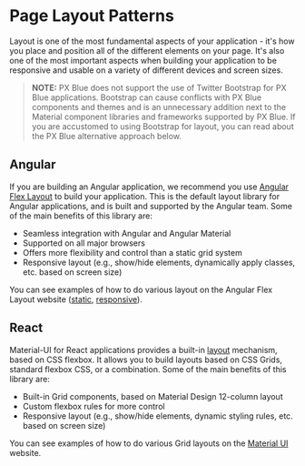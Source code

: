 # Page Layout Patterns

Layout is one of the most fundamental aspects of your application - it's how you place and position all of the different elements on your page. It's also one of the most important aspects when building your application to be responsive and usable on a variety of different devices and screen sizes.

> **NOTE:** PX Blue does not support the use of Twitter Bootstrap for PX Blue applications. Bootstrap can cause conflicts with PX Blue components and themes and is an unnecessary addition next to the Material component libraries and frameworks supported by PX Blue. If you are accustomed to using Bootstrap for layout, you can read about the PX Blue alternative approach below.

## Angular
If you are building an Angular application, we recommend you use [Angular Flex Layout](https://github.com/angular/flex-layout) to build your application. This is the default layout library for Angular applications, and is built and supported by the Angular team. Some of the main benefits of this library are:
* Seamless integration with Angular and Angular Material
* Supported on all major browsers
* Offers more flexibility and control than a static grid system
* Responsive layout (e.g., show/hide elements, dynamically apply classes, etc. based on screen size)

You can see examples of how to do various layout on the Angular Flex Layout website ([static](https://tburleson-layouts-demos.firebaseapp.com/#/docs), [responsive](https://tburleson-layouts-demos.firebaseapp.com/#/responsive)).

## React
Material-UI for React applications provides a built-in [layout](https://material-ui.com/layout/basics/) mechanism, based on CSS flexbox. It allows you to build layouts based on CSS Grids, standard flexbox CSS, or a combination. Some of the main benefits of this library are:
* Built-in Grid components, based on Material Design 12-column layout
* Custom flexbox rules for more control
* Responsive layout (e.g., show/hide elements, dynamic styling rules, etc. based on screen size)

You can see examples of how to do various Grid layouts on the [Material UI](https://material-ui.com/layout/grid/) website.
